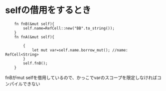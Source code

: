 # selfの借用をするとき
```
    fn fnB(&mut self){
    	self.name=RefCell::new("BB".to_string());
    }
    fn fnA(&mut self){

    	{
            let mut var=self.name.borrow_mut(); //name: RefCell<String>
        }
    	self.fnB();
    }
```
fnBがmut selfを借用しているので、かっこでvarのスコープを限定しなければコンパイルできない